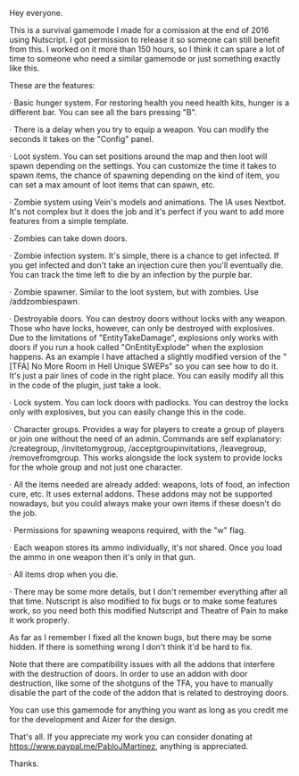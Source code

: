 Hey everyone.


This is a survival gamemode I made for a comission at the end of 2016 using Nutscript. I got permission to release it so someone can still benefit from this. I worked on it more than 150 hours, so I think it can spare a lot of time to someone who need a similar gamemode or just something exactly like this. 

These are the features:


· Basic hunger system. For restoring health you need health kits, hunger is a different bar. You can see all the bars pressing "B".


· There is a delay when you try to equip a weapon. You can modify the seconds it takes on the "Config" panel.


· Loot system. You can set positions around the map and then loot will spawn depending on the settings. You can customize the time it takes to spawn items, the chance of spawning depending on the kind of item, you can set a max amount of loot items that can spawn, etc.


· Zombie system using Vein's models and animations. The IA uses Nextbot. It's not complex but it does the job and it's perfect if you want to add more features from a simple template.


· Zombies can take down doors.


· Zombie infection system. It's simple, there is a chance to get infected. If you get infected and don't take
an injection cure then you'll eventually die. You can track the time left to die by an infection by the purple 
bar.


· Zombie spawner. Similar to the loot system, but with zombies. Use /addzombiespawn.


· Destroyable doors. You can destroy doors without locks with any weapon. Those who have locks, however, can only be destroyed with explosives. Due to the limitations of "EntityTakeDamage", explosions only works with doors if you run a hook called "OnEntityExplode" when the explosion happens. As an example I have attached a slightly modified version of the "[TFA] No More Room in Hell Unique SWEPs" so you can see how to do it. It's just a pair lines of code in the right place. You can easily modify all this in the code of the plugin, just take a look.


· Lock system. You can lock doors with padlocks. You can destroy the locks only with explosives, but you can easily change this in the code.


· Character groups. Provides a way for players to create a group of players or join one without the need of an admin. Commands are self explanatory: /creategroup, /invitetomygroup, /acceptgroupinvitations, /leavegroup, /removefromgroup. This works alongside the lock system to provide locks for the whole group and not just one 
character.


· All the items needed are already added: weapons, lots of food, an infection cure, etc. It uses external
addons. These addons may not be supported nowadays, but you could always make your own items if these doesn't do 
the job.


· Permissions for spawning weapons required, with the "w" flag.


· Each weapon stores its ammo individually, it's not shared. Once you load the ammo in one weapon then it's only
in that gun.


· All items drop when you die.


· There may be some more details, but I don't remember everything after all that time. Nutscript is also modified
to fix bugs or to make some features work, so you need both this modified Nutscript and Theatre of Pain to make it 
work properly.


As far as I remember I fixed all the known bugs, but there may be some hidden. If there is something wrong
I don't think it'd be hard to fix.


Note that there are compatibility issues with all the addons that interfere with the destruction of doors. In order to
use an addon with door destruction, like some of the shotguns of the TFA, you have to manually disable the part of the code
of the addon that is related to destroying doors.


You can use this gamemode for anything you want as long as you credit me for the development and Aizer for the design.


That's all. If you appreciate my work you can consider donating at https://www.paypal.me/PabloJMartinez, anything is appreciated.


Thanks.
